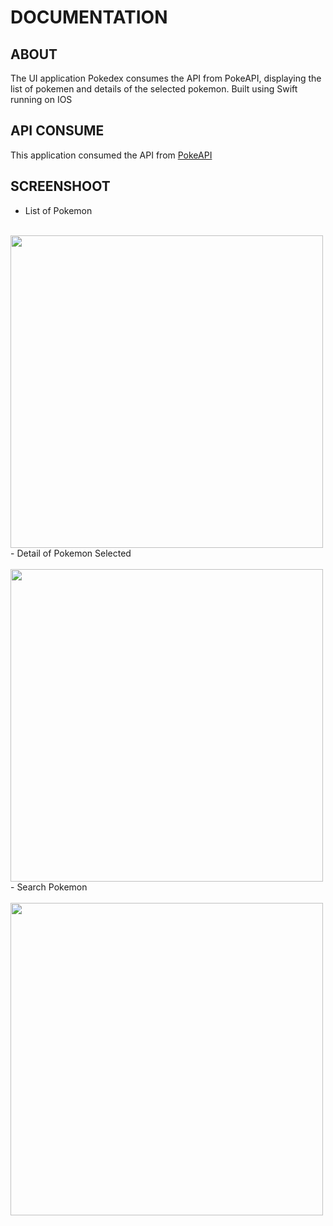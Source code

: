 # DOCUMENTATION

## ABOUT
The UI application Pokedex consumes the API from PokeAPI, displaying the list of pokemen and details of the selected pokemon. Built using Swift running on IOS

## API CONSUME

This application consumed the API from <a href="https://pokeapi.co/">PokeAPI</a>

## SCREENSHOOT
- List of Pokemon <br /><br />
<img width="500" src="https://i.postimg.cc/05tDzpbJ/Screen-Shot-2023-02-05-at-11-26-50.png"/>
<br />
- Detail of Pokemon Selected <br /><br />
<img width="500" src="https://i.postimg.cc/gj0hM0BJ/Screen-Shot-2023-02-05-at-11-27-01.png"/>
<br />
- Search Pokemon <br /><br />
<img width="500" src="https://i.postimg.cc/t4n3QYRn/Screen-Shot-2023-02-05-at-11-27-13.png"/>





